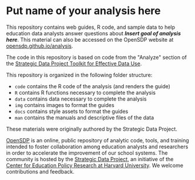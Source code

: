 # Put name of your analysis here
This repository contains web guides, R code, and sample
data to help education data analysts answer questions about ***Insert
goal of analysis here***. This material can also be accessed on the
OpenSDP website at [opensdp.github.io/analysis](https://opensdp.github.io/analysis).

The code in this repository is based on code from the "Analyze" section of the
[Strategic Data Project Toolkit for Effective Data Use](https://sdp.cepr.harvard.edu/toolkit-effective-data-use).

This repository is organized in the following folder structure:

- `code` contains the R code of the analysis (and renders the guide)
- `R` contains R functions necessary to complete the analysis
- `data` contains data necessary to complete the analysis
- `img` contains images to format the guides
- `docs` contains style assets to format the guides
- `man` contains the manuals and descriptive files of the data

These materials were originally authored by the Strategic Data Project.

[OpenSDP](https://opensdp.github.io) is an online, public repository of analytic
code, tools, and training intended to foster collaboration among education
analysts and researchers in order to accelerate the improvement of our school
systems. The community is hosted by the
[Strategic Data Project](https://sdp.cepr.harvard.edu), an initiative of the
[Center for Education Policy Research at Harvard University](https://cepr.harvard.edu).
We welcome contributions and feedback.
